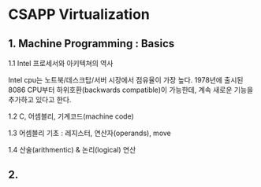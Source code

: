 # CSAPP Virtualization

## 1. Machine Programming : Basics

1.1 Intel 프로세서와 아키텍쳐의 역사

Intel cpu는 노트북/데스크탑/서버 시장에서 점유율이 가장 높다.
1978년에 출시된 8086 CPU부터 하위호환(backwards compatible)이 가능한데, 계속 새로운 기능을 추가하고 있다고 한다.

1.2 C, 어셈블리, 기계코드(machine code)

1.3 어셈블리 기초 : 레지스터, 연산자(operands), move

1.4 산술(arithmentic) & 논리(logical) 연산

## 2. 
